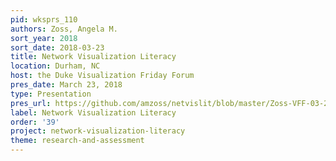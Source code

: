 ```yaml
---
pid: wksprs_110
authors: Zoss, Angela M.
sort_year: 2018
sort_date: 2018-03-23
title: Network Visualization Literacy
location: Durham, NC
host: the Duke Visualization Friday Forum
pres_date: March 23, 2018
type: Presentation
pres_url: https://github.com/amzoss/netvislit/blob/master/Zoss-VFF-03-23-18.pdf
label: Network Visualization Literacy
order: '39'
project: network-visualization-literacy
theme: research-and-assessment
---
```

